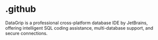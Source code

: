 # .github
DataGrip is a professional cross-platform database IDE by JetBrains, offering intelligent SQL coding assistance, multi-database support, and secure connections.
